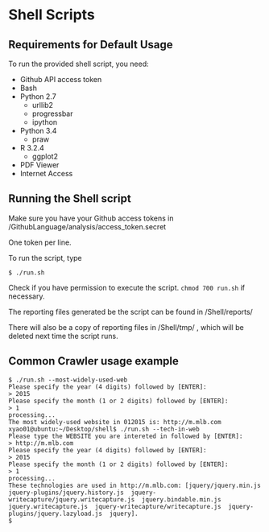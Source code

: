 # Shell Scripts

## Requirements for Default Usage

To run the provided shell script, you need:

* Github API access token
* Bash
* Python 2.7
    * urllib2
    * progressbar
    * ipython
* Python 3.4
    * praw
* R 3.2.4
    * ggplot2
* PDF Viewer
* Internet Access

## Running the Shell script

Make sure you have your Github access tokens in /GithubLanguage/analysis/access_token.secret

One token per line.

To run the script, type

`$ ./run.sh`

Check if you have permission to execute the script. `chmod 700 run.sh` if necessary.

The reporting files generated be the script can be found in /Shell/reports/

There will also be a copy of reporting files in /Shell/tmp/ , which will be deleted next time the script runs.


## Common Crawler usage example
```
$ ./run.sh --most-widely-used-web
Please specify the year (4 digits) followed by [ENTER]:
> 2015
Please specify the month (1 or 2 digits) followed by [ENTER]:
> 1
processing...
The most widely-used website in 012015 is: http://m.mlb.com
xyao01@ubuntu:~/Desktop/shell$ ./run.sh --tech-in-web
Please type the WEBSITE you are intereted in followed by [ENTER]:
> http://m.mlb.com
Please specify the year (4 digits) followed by [ENTER]:
> 2015
Please specify the month (1 or 2 digits) followed by [ENTER]:
> 1
processing...
These technologies are used in http://m.mlb.com: [jquery/jquery.min.js  jquery-plugins/jquery.history.js  jquery-writecapture/jquery.writecapture.js  jquery.bindable.min.js  jquery.writecapture.js  jquery-writecapture/writecapture.js  jquery-plugins/jquery.lazyload.js  jquery].
$ 
```
